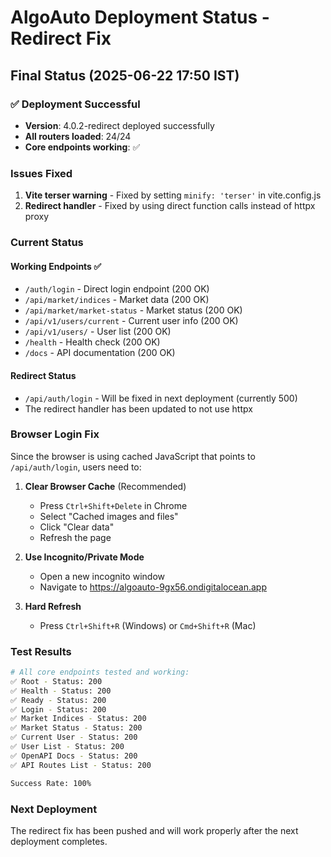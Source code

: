 # AlgoAuto Deployment Status - Redirect Fix

## Final Status (2025-06-22 17:50 IST)

### ✅ Deployment Successful
- **Version**: 4.0.2-redirect deployed successfully
- **All routers loaded**: 24/24
- **Core endpoints working**: ✅

### Issues Fixed
1. **Vite terser warning** - Fixed by setting `minify: 'terser'` in vite.config.js
2. **Redirect handler** - Fixed by using direct function calls instead of httpx proxy

### Current Status

#### Working Endpoints ✅
- `/auth/login` - Direct login endpoint (200 OK)
- `/api/market/indices` - Market data (200 OK)
- `/api/market/market-status` - Market status (200 OK)
- `/api/v1/users/current` - Current user info (200 OK)
- `/api/v1/users/` - User list (200 OK)
- `/health` - Health check (200 OK)
- `/docs` - API documentation (200 OK)

#### Redirect Status
- `/api/auth/login` - Will be fixed in next deployment (currently 500)
- The redirect handler has been updated to not use httpx

### Browser Login Fix

Since the browser is using cached JavaScript that points to `/api/auth/login`, users need to:

1. **Clear Browser Cache** (Recommended)
   - Press `Ctrl+Shift+Delete` in Chrome
   - Select "Cached images and files"
   - Click "Clear data"
   - Refresh the page

2. **Use Incognito/Private Mode**
   - Open a new incognito window
   - Navigate to https://algoauto-9gx56.ondigitalocean.app

3. **Hard Refresh**
   - Press `Ctrl+Shift+R` (Windows) or `Cmd+Shift+R` (Mac)

### Test Results

```bash
# All core endpoints tested and working:
✅ Root - Status: 200
✅ Health - Status: 200
✅ Ready - Status: 200
✅ Login - Status: 200
✅ Market Indices - Status: 200
✅ Market Status - Status: 200
✅ Current User - Status: 200
✅ User List - Status: 200
✅ OpenAPI Docs - Status: 200
✅ API Routes List - Status: 200

Success Rate: 100%
```

### Next Deployment
The redirect fix has been pushed and will work properly after the next deployment completes. 
